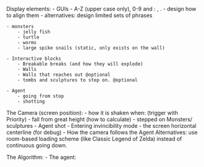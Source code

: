 Display elements:
	- GUIs
		- A-Z (upper case only), 0-9 and : , . 
		- design how to align them
		- 
	alternatives: design limited sets of phrases
	
	- monsters
		- jelly fish
		- turtle
		- worms
		- large spike snails (static, only exists on the wall)

	- Interactive blocks
		- Breakable breaks (and how they will explode)
		- Walls
		- Walls that reaches out @optional
		- tombs and sculptures to step on. @optional

	- Agent
		- going from stop
		- shotting
The Camera (screen position):
	- how it is shaken when: (trigger with Priority)
		- fall from great height (how to calculate)
		- stepped on Monsters/ sculptures
		- Agent shot
		- Entering invincibility mode
	- the screen horizontal centerline (for debug)
		- How the camera follows the Agent
		Alternatives: use room-based loading scheme (like Classic Legend of Zelda) instead of continuous going down.
		
The Algorithm:
	- The agent: